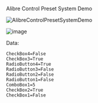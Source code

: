 Alibre Control Preset System Demo

![AlibreControlPresetSystemDemo](https://github.com/Testbed-for-Alibre-Design/AlibreControlPresetSystemDemo/assets/5302428/396a4c06-2b3f-45dc-be94-90b2db6eaa93)


![image](https://github.com/Testbed-for-Alibre-Design/AlibreControlPresetSystemDemo/assets/5302428/f92922c0-0249-4b32-b78a-18b20d3a5625)

Data:

```
CheckBox4=False
CheckBox3=True
RadioButton4=True
RadioButton3=False
RadioButton2=False
RadioButton1=False
ComboBox1=5
CheckBox2=True
CheckBox1=False
```
